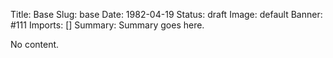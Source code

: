 Title: Base
Slug: base
Date: 1982-04-19
Status: draft
Image: default
Banner: #111
Imports: []
Summary: Summary goes here.

No content.
